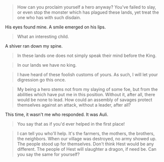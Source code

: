 
> How can you proclaim yourself a hero anyway?
> You've failed to slay, or even stop the monster which has plagued these lands,
> yet treat the one who has with such disdain.

His eyes found mine. A smile emerged on his lips.

> What an interesting child.

A shiver ran down my spine.

> In these lands one does not simply speak their mind before the King.

> In our lands we have no king.

> I have heard of these foolish customs of yours.
> As such, I will let your digression go this once.

> My being a hero stems not from my slaying of some foe,
> but from the abilities which have put me in this position.
> Without it, after all, there would be none to lead.
> How could an assembly of savages protect themselves against an attack,
> without a leader, after all?

This time, it wasn't me who responded. It was Auli.

> You say that as if you'd ever helped in the first place!

> I can tell you who'll help.
> It's the farmers, the mothers, the brothers, the neighbors.
> When our village was destroyed, no army showed up.
> The people stood up for themselves. Don't think Hest would be any different.
> The people of Hest will slaughter a dragon, if need be.
> Can you say the same for yourself?

